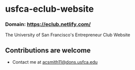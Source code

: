 # usfca-eclub-website

### Domain: <https://eclub.netlify.com/>

The University of San Francisco's Entrepreneur Club Website

## Contributions are welcome
- Contact me at acsmith11@dons.usfca.edu
